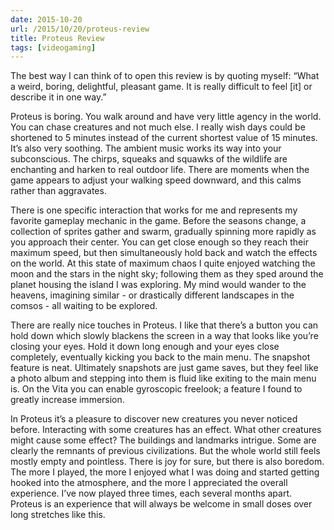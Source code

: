 ```yaml
---
date: 2015-10-20
url: /2015/10/20/proteus-review
title: Proteus Review
tags: [videogaming]
---
```


The best way I can think of to open this review is by quoting myself:
“What a weird, boring, delightful, pleasant game. It is really difficult to feel [it] or describe it in one way.”

Proteus is boring. You walk around and have very little agency in the world.  You can chase creatures and not much else.  I really wish days could be shortened to 5 minutes instead of the current shortest value of 15 minutes.  It’s also very soothing.  The ambient music works its way into your subconscious.  The chirps, squeaks and squawks of the wildlife are enchanting and harken to real outdoor life.  There are moments when the game appears to adjust your walking speed downward, and this calms rather than aggravates.

There is one specific interaction that works for me and represents my favorite gameplay mechanic in the game.  Before the seasons change, a collection of sprites gather and swarm, gradually spinning more rapidly as you approach their center.  You can get close enough so they reach their maximum speed, but then simultaneously hold back and watch the effects on the world.  At this state of maximum chaos I quite enjoyed watching the moon and the stars in the night sky; following them as they sped around the planet housing the island I was exploring.  My mind would wander to the heavens, imagining similar - or drastically different landscapes in the comsos - all waiting to be explored.

There are really nice touches in Proteus.  I like that there’s a button you can hold down which slowly blackens the screen in a way that looks like you’re closing your eyes.  Hold it down long enough and your eyes close completely, eventually kicking you back to the main menu.  The snapshot feature is neat.  Ultimately snapshots are just game saves, but they feel like a photo album and stepping into them is fluid like exiting to the main menu is.  On the Vita you can enable gyroscopic freelook; a feature I found to greatly increase immersion.

In Proteus it’s a pleasure to discover new creatures you never noticed before.  Interacting with some creatures has an effect.  What other creatures might cause some effect?  The buildings and landmarks intrigue.  Some are clearly the remnants of previous civilizations.  But the whole world still feels mostly empty and pointless.  There is joy for sure, but there is also boredom.  The more I played, the more I enjoyed what I was doing and started getting hooked into the atmosphere, and the more I appreciated the overall experience.  I’ve now played three times, each several months apart.  Proteus is an experience that will always be welcome in small doses over long stretches like this.
